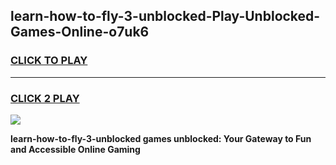 
## learn-how-to-fly-3-unblocked-Play-Unblocked-Games-Online-o7uk6
<h3>
<a href="https://premium76.site?title=learn-how-to-fly-3-unblocked&ref=25A">CLICK TO PLAY</a></h3>
<hr>

<h3>
<a href="https://premium76.site?title=learn-how-to-fly-3-unblocked&ref=25A">CLICK 2 PLAY</a>
  
</h3>

<a href="https://premium76.site?title=learn-how-to-fly-3-unblocked&ref=25A"><img src="https://clearcache.store/games.png"></a>


**learn-how-to-fly-3-unblocked games unblocked: Your Gateway to Fun and Accessible Online Gaming**
